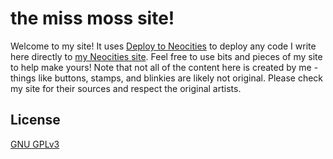 # the miss moss site!
Welcome to my site! It uses [Deploy to Neocities](https://github.com/marketplace/actions/deploy-to-neocities) to deploy any code I write here directly to [my Neocities site](https://missmoss.neocities.org). Feel free to use bits and pieces of my site to help make yours! 
Note that not all of the content here is created by me - things like buttons, stamps, and blinkies are likely not original. Please check my site for their sources and respect the original artists.

## License
[GNU GPLv3](https://choosealicense.com/licenses/gpl-3.0/)

